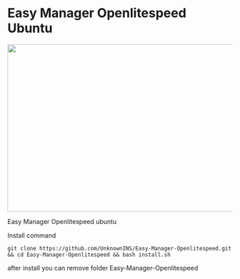 # Easy Manager Openlitespeed Ubuntu

<p align="center">
  <img width="725" height="375" src="https://github.com/UnknownINS/Easy-Manager-Openlitespeed/blob/main/assets/ols-wp-cache.png?raw=true">
</p>

Easy Manager Openlitespeed ubuntu

Install command

`git clone https://github.com/UnknownINS/Easy-Manager-Openlitespeed.git && cd Easy-Manager-Openlitespeed && bash install.sh
`

after install you can remove folder Easy-Manager-Openlitespeed
